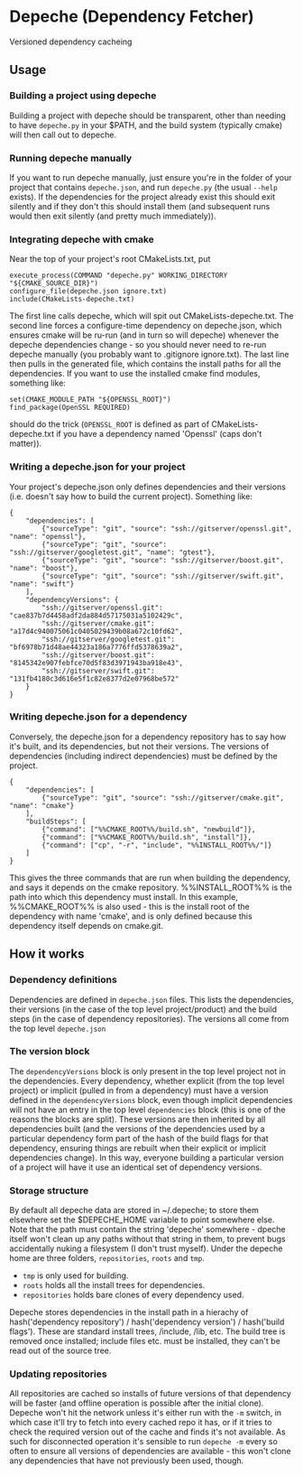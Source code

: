 # Depeche (Dependency Fetcher)

Versioned dependency cacheing

## Usage

### Building a project using depeche

Building a project with depeche should be transparent, other than needing to have `depeche.py` in your $PATH, and the build system (typically cmake) will then call out to depeche.

### Running depeche manually

If you want to run depeche manually, just ensure you're in the folder of your project that contains `depeche.json`, and run `depeche.py` (the usual `--help` exists). If the dependencies for the project already exist this should exit silently and if they don't this should install them (and subsequent runs would then exit silently (and pretty much immediately)).


### Integrating depeche with cmake

Near the top of your project's root CMakeLists.txt, put

```
execute_process(COMMAND "depeche.py" WORKING_DIRECTORY "${CMAKE_SOURCE_DIR}")
configure_file(depeche.json ignore.txt)
include(CMakeLists-depeche.txt)
```

The first line calls depeche, which will spit out CMakeLists-depeche.txt. The second line forces a configure-time dependency on depeche.json, which ensures cmake will be ru-run (and in turn so will depeche) whenever the depeche dependencies change - so you should never need to re-run depeche manually (you probably want to .gitignore ignore.txt). The last line then pulls in the generated file, which contains the install paths for all the dependencies. If you want to use the installed cmake find modules, something like:
```
set(CMAKE_MODULE_PATH "${OPENSSL_ROOT}")
find_package(OpenSSL REQUIRED)
```
should do the trick (`OPENSSL_ROOT` is defined as part of CMakeLists-depeche.txt if you have a dependency named 'Openssl' (caps don't matter)).

### Writing a depeche.json for your project

Your project's depeche.json only defines dependencies and their versions (i.e. doesn't say how to build the current project). Something like:
```
{
    "dependencies": [
        {"sourceType": "git", "source": "ssh://gitserver/openssl.git", "name": "openssl"},
        {"sourceType": "git", "source": "ssh://gitserver/googletest.git", "name": "gtest"},
        {"sourceType": "git", "source": "ssh://gitserver/boost.git", "name": "boost"},
        {"sourceType": "git", "source": "ssh://gitserver/swift.git", "name": "swift"}
    ],
    "dependencyVersions": {
        "ssh://gitserver/openssl.git": "cae837b7d4458adf2da884d57175031a5102429c",
        "ssh://gitserver/cmake.git": "a17d4c940075061c0405029439b08a672c10fd62",
        "ssh://gitserver/googletest.git": "bf6978b71d48ae44323a186a7776ffd5378639a2",
        "ssh://gitserver/boost.git": "8145342e907febfce70d5f83d3971943ba918e43",
        "ssh://gitserver/swift.git": "131fb4180c3d616e5f1c82e8377d2e07968be572"
    }
}
```

### Writing depeche.json for a dependency
Conversely, the depeche.json for a dependency repository has to say how it's built, and its dependencies, but not their versions. The versions of dependencies (including indirect dependencies) must be defined by the project.
```
{
	"dependencies": [
		{"sourceType": "git", "source": "ssh://gitserver/cmake.git", "name": "cmake"}
	],
	"buildSteps": [
		{"command": ["%%CMAKE_ROOT%%/build.sh", "newbuild"]},
		{"command": ["%%CMAKE_ROOT%%/build.sh", "install"]},
		{"command": ["cp", "-r", "include", "%%INSTALL_ROOT%%/"]}
	]
}
```
This gives the three commands that are run when building the dependency, and says it depends on the cmake repository. %%INSTALL_ROOT%% is the path into which this dependency must install. In this example, %%CMAKE_ROOT%% is also used - this is the install root of the dependency with name 'cmake', and is only defined because this dependency itself depends on cmake.git.

## How it works

### Dependency definitions

Dependencies are defined in `depeche.json` files. This lists the dependencies, their versions (in the case of the top level project/product) and the build steps (in the case of dependency repositories). The versions all come from the top level `depeche.json`

### The version block

The `dependencyVersions` block is only present in the top level project not in the dependencies. Every dependency, whether explicit (from the top level project) or implicit (pulled in from a dependency) must have a version defined in the `dependencyVersions` block, even though implicit dependencies will not have an entry in the top level `dependencies` block (this is one of the reasons the blocks are split). These versions are then inherited by all dependencies built (and the versions of the dependencies used by a particular dependency form part of the hash of the build flags for that dependency, ensuring things are rebuilt when their explicit or implicit dependencies change). In this way, everyone building a particular version of a project will have it use an identical set of dependency versions.

### Storage structure

By default all depeche data are stored in ~/.depeche; to store them elsewhere set the $DEPECHE_HOME variable to point somewhere else. Note that the path must contain the string 'depeche' somewhere - dpeche itself won't clean up any paths without that string in them, to prevent bugs accidentally nuking a filesystem (I don't trust myself). Under the depeche home are three folders, `repositories`, `roots` and `tmp`.
* `tmp` is only used for building.
* `roots` holds all the install trees for dependencies.
* `repositories` holds bare clones of every dependency used.

Depeche stores dependencies in the install path in a hierachy of hash('dependency repository') / hash('dependency version') / hash('build flags'). These are standard install trees, /include, /lib, etc. The build tree is removed once installed; include files etc. must be installed, they can't be read out of the source tree.

### Updating repositories
All repositories are cached so installs of future versions of that dependency will be faster (and offline operation is possible after the initial clone). Depeche won't hit the network unless it's either run with the `-m` switch, in which case it'll try to fetch into every cached repo it has, or if it tries to check the required version out of the cache and finds it's not available. As such for disconnected operation it's sensible to run `depeche -m` every so often to ensure all versions of dependencies are available - this won't clone any dependencies that have not previously been used, though.
